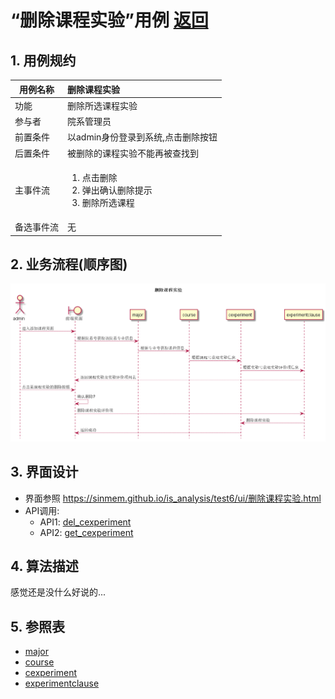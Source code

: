 # “删除课程实验”用例 [返回](../README.md)

## 1. 用例规约

|用例名称|删除课程实验|
|-------|:-------------|
|功能|删除所选课程实验|
|参与者|院系管理员|
|前置条件|以admin身份登录到系统,点击删除按钮|
|后置条件|被删除的课程实验不能再被查找到|
|主事件流|<ol><li>点击删除</li><li>弹出确认删除提示</li><li>删除所选课程</li></ol>|
|备选事件流|无|

## 2. 业务流程(顺序图)

![删除课程实验](../../out/test6/sequence/删除课程实验.png)

## 3. 界面设计

- 界面参照 https://sinmem.github.io/is_analysis/test6/ui/删除课程实验.html
- API调用:
    - API1: [del_cexperiment](../api/del_cexperiment.md)
    - API2: [get_cexperiment](../api/get_cexperiment.md)

## 4. 算法描述
    
感觉还是没什么好说的...

## 5. 参照表

- [major](../数据库设计.md/#major)
- [course](../数据库设计.md/#course)
- [cexperiment](../数据库设计.md/#cexperiment)
- [experimentclause](../数据库设计.md/#experimentclause)